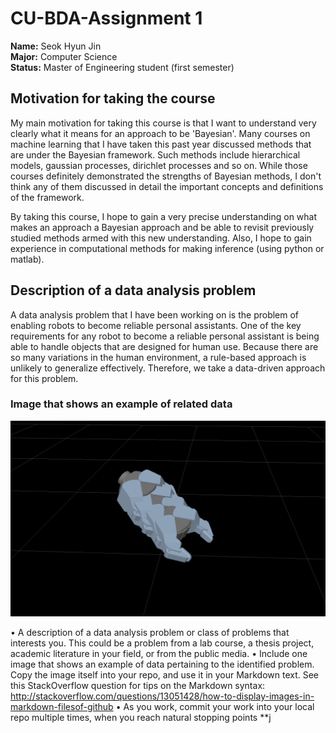 # CU-BDA-Assignment 1

**Name:** Seok Hyun Jin  
**Major:** Computer Science  
**Status:** Master of Engineering student (first semester)   

## Motivation for taking the course

My main motivation for taking this course is that I want to understand very clearly what it means
for an approach to be 'Bayesian'. Many courses on machine learning that I have
taken this past year discussed methods that are under the Bayesian framework. Such methods include hierarchical
models, gaussian processes, dirichlet processes and so on. While those courses definitely demonstrated
the strengths of Bayesian methods, I don't think any of them discussed in detail the important
concepts and definitions of the framework.  

By taking this course, I hope to gain a very precise understanding on what makes an approach a Bayesian approach
and be able to revisit previously studied methods armed with this new understanding. Also, I hope to gain
experience in computational methods for making inference (using python or matlab).

## Description of a data analysis problem

A data analysis problem that I have been working on is the problem of enabling robots to become reliable personal
assistants. One of the key requirements for any robot to become a reliable personal assistant is being able
to handle objects that are designed for human use. Because there are so many variations in the human
environment, a rule-based approach is unlikely to generalize effectively. Therefore, we take a data-driven
approach for this problem.

### Image that shows an example of related data

![](images/motion_example.png?raw=true)

• A description of a data analysis problem or class of problems that interests you. This could be a problem
from a lab course, a thesis project, academic literature in your field, or from the public media.
• Include one image that shows an example of data pertaining to the identified problem. Copy the image
itself into your repo, and use it in your Markdown text. See this StackOverflow question for tips on the
Markdown syntax: http://stackoverflow.com/questions/13051428/how-to-display-images-in-markdown-filesof-github
• As you work, commit your work into your local repo multiple times, when you reach natural stopping points
**j
